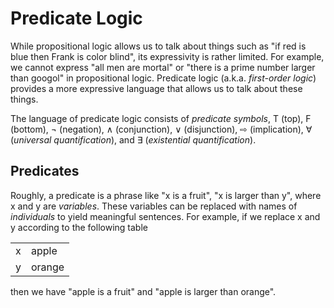 # Predicate Logic

While propositional logic allows us to talk about things such as "if red is blue then Frank is color blind", its expressivity is rather limited.
For example, we cannot express "all men are mortal" or "there is a prime number larger than googol" in propositional logic.
Predicate logic (a.k.a. *first-order logic*) provides a more expressive language that allows us to talk about these things.

The language of predicate logic consists of *predicate symbols*, T (top), F (bottom), ¬ (negation), ∧ (conjunction), ∨ (disjunction), ⇨ (implication), ∀ (*universal quantification*), and ∃ (*existential quantification*).

## Predicates

Roughly, a predicate is a phrase like "x is a fruit", "x is larger than y", where x and y are *variables*.
These variables can be replaced with names of *individuals* to yield meaningful sentences.
For example, if we replace x and y according to the following table

|     |        |
| --- | ------ |
| x   | apple  |
| y   | orange |

then we have "apple is a fruit" and "apple is larger than orange".

